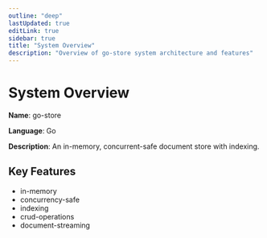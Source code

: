 ```yaml
---
outline: "deep"
lastUpdated: true
editLink: true
sidebar: true
title: "System Overview"
description: "Overview of go-store system architecture and features"
---
```

# System Overview

**Name**: go-store

**Language**: Go

**Description**: An in-memory, concurrent-safe document store with indexing.

## Key Features

- in-memory
- concurrency-safe
- indexing
- crud-operations
- document-streaming
